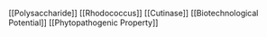 [[Polysaccharide]]
[[Rhodococcus]]
[[Cutinase]]
[[Biotechnological Potential]]
[[Phytopathogenic Property]]
